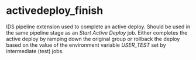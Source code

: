 # activedeploy_finish

IDS pipeline extension used to complete an active deploy.
Should be used in the same pipeline stage as an _Start Active Deploy_ job.
Either completes the active deploy by ramping down the original group or rollback the deploy
based on the value of the environment variable _USER\_TEST_ set by intermediate (test) jobs.